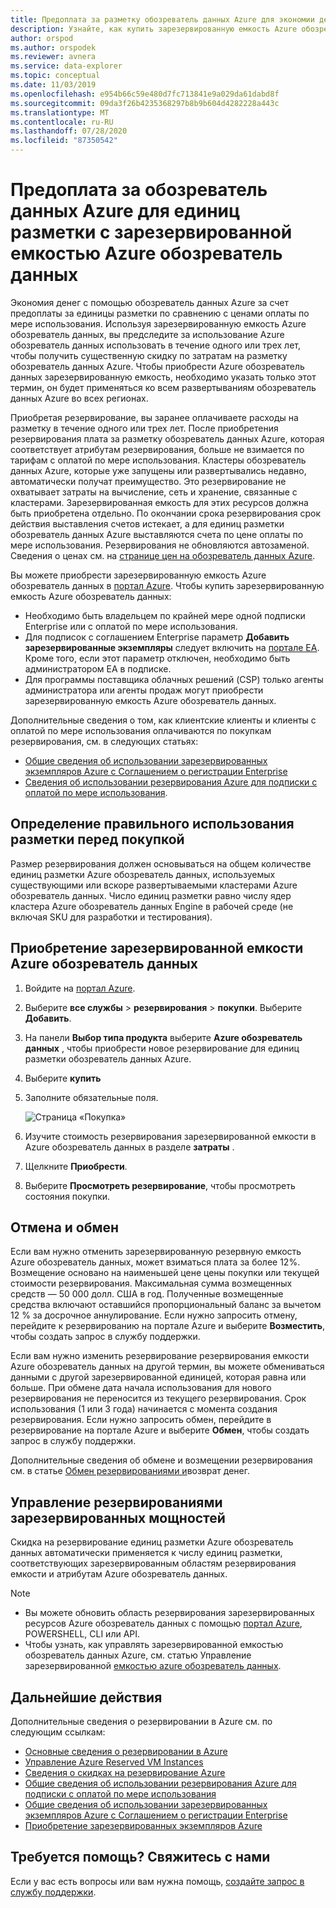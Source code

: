 ```yaml
---
title: Предоплата за разметку обозреватель данных Azure для экономии денег
description: Узнайте, как купить зарезервированную емкость Azure обозреватель данных, чтобы сэкономить на стоимости Azure обозреватель данных.
author: orspod
ms.author: orspodek
ms.reviewer: avnera
ms.service: data-explorer
ms.topic: conceptual
ms.date: 11/03/2019
ms.openlocfilehash: e954b66c59e480d7fc713841e9a029da61dabd8f
ms.sourcegitcommit: 09da3f26b4235368297b8b9b604d4282228a443c
ms.translationtype: MT
ms.contentlocale: ru-RU
ms.lasthandoff: 07/28/2020
ms.locfileid: "87350542"
---
```

# <a name="prepay-for-azure-data-explorer-markup-units-with-azure-data-explorer-reserved-capacity"></a>Предоплата за обозреватель данных Azure для единиц разметки с зарезервированной емкостью Azure обозреватель данных

Экономия денег с помощью обозреватель данных Azure за счет предоплаты за единицы разметки по сравнению с ценами оплаты по мере использования. Используя зарезервированную емкость Azure обозреватель данных, вы предследите за использование Azure обозреватель данных использовать в течение одного или трех лет, чтобы получить существенную скидку по затратам на разметку обозреватель данных Azure. Чтобы приобрести Azure обозреватель данных зарезервированную емкость, необходимо указать только этот термин, он будет применяться ко всем развертываниям обозреватель данных Azure во всех регионах.

Приобретая резервирование, вы заранее оплачиваете расходы на разметку в течение одного или трех лет. После приобретения резервирования плата за разметку обозреватель данных Azure, которая соответствует атрибутам резервирования, больше не взимается по тарифам с оплатой по мере использования. Кластеры обозреватель данных Azure, которые уже запущены или развертывались недавно, автоматически получат преимущество. Это резервирование не охватывает затраты на вычисление, сеть и хранение, связанные с кластерами. Зарезервированная емкость для этих ресурсов должна быть приобретена отдельно. По окончании срока резервирования срок действия выставления счетов истекает, а для единиц разметки обозреватель данных Azure выставляются счета по цене оплаты по мере использования. Резервирования не обновляются автозаменой. Сведения о ценах см. на [странице цен на обозреватель данных Azure](https://azure.microsoft.com/pricing/details/data-explorer/).

Вы можете приобрести зарезервированную емкость Azure обозреватель данных в [портал Azure](https://portal.azure.com). Чтобы купить зарезервированную емкость Azure обозреватель данных:

* Необходимо быть владельцем по крайней мере одной подписки Enterprise или с оплатой по мере использования.
* Для подписок с соглашением Enterprise параметр **Добавить зарезервированные экземпляры** следует включить на [портале EA](https://ea.azure.com). Кроме того, если этот параметр отключен, необходимо быть администратором EA в подписке.
* Для программы поставщика облачных решений (CSP) только агенты администратора или агенты продаж могут приобрести зарезервированную емкость Azure обозреватель данных.

Дополнительные сведения о том, как клиентские клиенты и клиенты с оплатой по мере использования оплачиваются по покупкам резервирования, см. в следующих статьях:
* [Общие сведения об использовании зарезервированных экземпляров Azure с Соглашением о регистрации Enterprise](/azure/cost-management-billing/reservations/understand-reserved-instance-usage-ea) 
* [Сведения об использовании резервирования Azure для подписки с оплатой по мере использования](/azure/cost-management-billing/reservations/understand-reserved-instance-usage).

## <a name="determine-the-right-markup-usage-before-purchase"></a>Определение правильного использования разметки перед покупкой

Размер резервирования должен основываться на общем количестве единиц разметки Azure обозреватель данных, используемых существующими или вскоре развертываемыми кластерами Azure обозреватель данных. Число единиц разметки равно числу ядер кластера Azure обозреватель данных Engine в рабочей среде (не включая SKU для разработки и тестирования). 

## <a name="buy-azure-data-explorer-reserved-capacity"></a>Приобретение зарезервированной емкости Azure обозреватель данных

1. Войдите на [портал Azure](https://portal.azure.com).
1. Выберите **все службы**  >  **резервирования**  >  **покупки**. Выберите **Добавить**.
1. На панели **Выбор типа продукта** выберите **Azure обозреватель данных** , чтобы приобрести новое резервирование для единиц разметки обозреватель данных Azure. 
1. Выберите **купить**
1. Заполните обязательные поля. 

    ![Страница «Покупка»](media/pricing-reserved-capacity/purchase-page.png)

1. Изучите стоимость резервирования зарезервированной емкости в Azure обозреватель данных в разделе **затраты** .
1. Щелкните **Приобрести**.
1. Выберите **Просмотреть резервирование**, чтобы просмотреть состояния покупки.

## <a name="cancellations-and-exchanges"></a>Отмена и обмен

Если вам нужно отменить зарезервированную резервную емкость Azure обозреватель данных, может взиматься плата за более 12%. Возмещение основано на наименьшей цене цены покупки или текущей стоимости резервирования. Максимальная сумма возмещенных средств — 50 000 долл. США в год. Полученные возмещенные средства включают оставшийся пропорциональный баланс за вычетом 12 % за досрочное аннулирование. Если нужно запросить отмену, перейдите к резервированию на портале Azure и выберите **Возместить**, чтобы создать запрос в службу поддержки.

Если вам нужно изменить резервирование резервирования емкости Azure обозреватель данных на другой термин, вы можете обмениваться данными с другой зарезервированной единицей, которая равна или больше. При обмене дата начала использования для нового резервирования не переносится из текущего резервирования. Срок использования (1 или 3 года) начинается с момента создания резервирования. Если нужно запросить обмен, перейдите в резервирование на портале Azure и выберите **Обмен**, чтобы создать запрос в службу поддержки.

Дополнительные сведения об обмене и возмещении резервирования см. в статье [Обмен резервированиями и](/azure/cost-management-billing/reservations/exchange-and-refund-azure-reservations)возврат денег.

## <a name="manage-your-reserved-capacity-reservation"></a>Управление резервированиями зарезервированных мощностей

Скидка на резервирование единиц разметки Azure обозреватель данных автоматически применяется к числу единиц разметки, соответствующих зарезервированным областям резервирования емкости и атрибутам Azure обозреватель данных. 


> [!NOTE]
> * Вы можете обновить область резервирования зарезервированных ресурсов Azure обозреватель данных с помощью [портал Azure](https://portal.azure.com), POWERSHELL, CLI или API.
> * Чтобы узнать, как управлять зарезервированной емкостью обозреватель данных Azure, см. статью Управление зарезервированной [емкостью azure обозреватель данных](/azure/cost-management-billing/reservations/understand-azure-data-explorer-reservation-charges).

## <a name="next-steps"></a>Дальнейшие действия

Дополнительные сведения о резервировании в Azure см. по следующим ссылкам:

* [Основные сведения о резервировании в Azure](/azure/cost-management-billing/reservations/save-compute-costs-reservations)
* [Управление Azure Reserved VM Instances](/azure/cost-management-billing/reservations/manage-reserved-vm-instance)
* [Сведения о скидках на резервирование Azure](/azure/cost-management-billing/reservations/understand-reservation-charges)
* [Общие сведения об использовании резервирования Azure для подписки с оплатой по мере использования](/azure/cost-management-billing/reservations/understand-reserved-instance-usage)
* [Общие сведения об использовании зарезервированных экземпляров Azure с Соглашением о регистрации Enterprise](/azure/cost-management-billing/reservations/understand-reserved-instance-usage-ea)
* [Приобретение зарезервированных экземпляров Azure](https://docs.microsoft.com/partner-center/azure-reservations)

## <a name="need-help-contact-us"></a>Требуется помощь? Свяжитесь с нами

Если у вас есть вопросы или вам нужна помощь, [создайте запрос в службу поддержки](https://portal.azure.com/#blade/Microsoft_Azure_Support/HelpAndSupportBlade/newsupportrequest).
